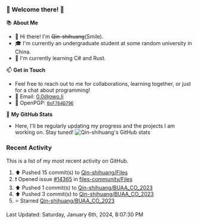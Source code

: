 ### 🌟 Welcome there! 🌟

📚 **About Me**
- 👋 Hi there! I'm ~~Qin-shihuang~~(Smile).
- 🎓 I'm currently an undergraduate student at some random university in China.
- 🌱 I'm currently learning C# and Rust.

📫 **Get in Touch**
- Feel free to reach out to me for collaborations, learning together, or just for a chat about programming!
- 📩 Email: 0.0@owo.li
- 🔑 OpenPGP: [`0xF764D796`](https://keys.openpgp.org/vks/v1/by-fingerprint/99D5AF94A1585E16E14895EFBF6C0BF4F764D796)


📝 **My GitHub Stats**
- Here, I'll be regularly updating my progress and the projects I am working on. Stay tuned!
![Qin-shihuang's GitHub stats](https://github-readme-stats.vercel.app/api?username=Qin-shihuang&show_icons=true)

### Recent Activity

This is a list of my most recent activity on GitHub.

<!--RECENT_ACTIVITY:start-->
1. ⬆️ Pushed 15 commit(s) to [Qin-shihuang/Files](https://github.com/Qin-shihuang/Files)<br>
2. ❗️ Opened issue [#14365](https://github.com/files-community/Files/issues/14365) in [files-community/Files](https://github.com/files-community/Files)<br>
3. ⬆️ Pushed 1 commit(s) to [Qin-shihuang/BUAA_CO_2023](https://github.com/Qin-shihuang/BUAA_CO_2023)<br>
4. ⬆️ Pushed 3 commit(s) to [Qin-shihuang/BUAA_CO_2023](https://github.com/Qin-shihuang/BUAA_CO_2023)<br>
5. ⭐ Starred [Qin-shihuang/BUAA_CO_2023](https://github.com/Qin-shihuang/BUAA_CO_2023)<br>
<!--RECENT_ACTIVITY:end-->

<!--RECENT_ACTIVITY:last_update-->
Last Updated: Saturday, January 6th, 2024, 8:07:30 PM
<!--RECENT_ACTIVITY:last_update_end-->
